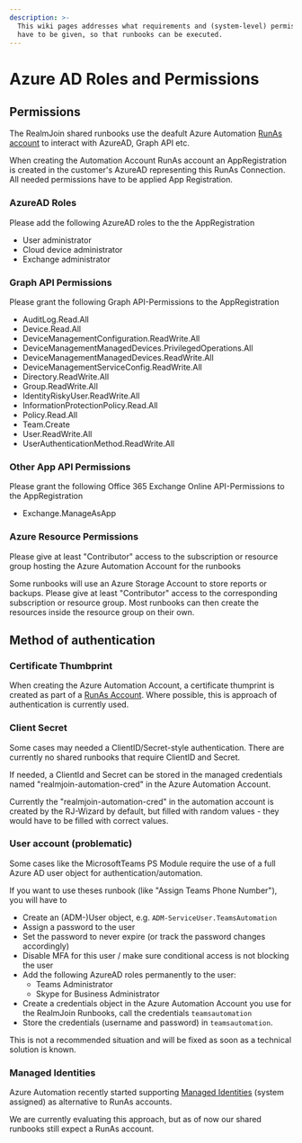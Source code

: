 ```yaml
---
description: >-
  This wiki pages addresses what requirements and (system-level) permissions
  have to be given, so that runbooks can be executed.
---
```


# Azure AD Roles and Permissions

## Permissions

The RealmJoin shared runbooks use the deafult Azure Automation [RunAs account](https://docs.microsoft.com/en-us/azure/automation/manage-runas-account) to interact with AzureAD, Graph API etc.

When creating the Automation Account RunAs account an AppRegistration is created in the customer's AzureAD representing this RunAs Connection. All needed permissions have to be applied App Registration.

### AzureAD Roles

Please add the following AzureAD roles to the the AppRegistration

* User administrator
* Cloud device administrator
* Exchange administrator

### Graph API Permissions

Please grant the following Graph API-Permissions to the AppRegistration

* AuditLog.Read.All
* Device.Read.All
* DeviceManagementConfiguration.ReadWrite.All
* DeviceManagementManagedDevices.PrivilegedOperations.All
* DeviceManagementManagedDevices.ReadWrite.All
* DeviceManagementServiceConfig.ReadWrite.All
* Directory.ReadWrite.All
* Group.ReadWrite.All
* IdentityRiskyUser.ReadWrite.All
* InformationProtectionPolicy.Read.All
* Policy.Read.All
* Team.Create
* User.ReadWrite.All
* UserAuthenticationMethod.ReadWrite.All

### Other App API Permissions

Please grant the following Office 365 Exchange Online API-Permissions to the AppRegistration

* Exchange.ManageAsApp

### Azure Resource Permissions

Please give at least "Contributor" access to the subscription or resource group hosting the Azure Automation Account for the runbooks

Some runbooks will use an Azure Storage Account to store reports or backups. Please give at least "Contributor" access to the corresponding subscription or resource group. Most runbooks can then create the resources inside the resource group on their own.

## Method of authentication

### Certificate Thumbprint

When creating the Azure Automation Account, a certificate thumprint is created as part of a [RunAs Account](https://docs.microsoft.com/en-us/azure/automation/manage-runas-account). Where possible, this is approach of authentication is currently used.

### Client Secret

Some cases may needed a ClientID/Secret-style authentication. There are currently no shared runbooks that require ClientID and Secret.

If needed, a ClientId and Secret can be stored in the managed credentials named "realmjoin-automation-cred" in the Azure Automation Account.

Currently the "realmjoin-automation-cred" in the automation account is created by the RJ-Wizard by default, but filled with random values - they would have to be filled with correct values.

### User account (problematic)

Some cases like the MicrosoftTeams PS Module require the use of a full Azure AD user object for authentication/automation.

If you want to use theses runbook (like "Assign Teams Phone Number"), you will have to

* Create an (ADM-)User object, e.g. `ADM-ServiceUser.TeamsAutomation`
* Assign a password to the user
* Set the password to never expire (or track the password changes accordingly)
* Disable MFA for this user / make sure conditional access is not blocking the user
* Add the following AzureAD roles permanently to the user:
  * Teams Administrator
  * Skype for Business Administrator
* Create a credentials object in the Azure Automation Account you use for the RealmJoin Runbooks, call the credentials `teamsautomation`
* Store the credentials (username and password) in `teamsautomation`.

This is not a recommended situation and will be fixed as soon as a technical solution is known.

### Managed Identities

Azure Automation recently started supporting [Managed Identities](https://docs.microsoft.com/en-us/azure/automation/enable-managed-identity-for-automation) (system assigned) as alternative to RunAs accounts.&#x20;

We are currently evaluating this approach, but as of now our shared runbooks still expect a RunAs account.

